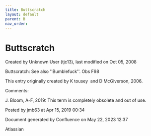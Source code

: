 ```yaml
---
title: Buttscratch
layout: default
parent: B
nav_order:
---
```


# Buttscratch

Created by  Unknown User (tjc13), last modified on Oct 05, 2008

Buttscratch: See also ''Bumblefuck''. Obs F98

This entry originally created by K tousey  and D McGiverson, 2006.

Comments:

J. Bloom, A-F, 2019: This term is completely obsolete and out of use. 

Posted by jmb63 at Apr 15, 2019 00:34

Document generated by Confluence on May 22, 2023 12:37

Atlassian
